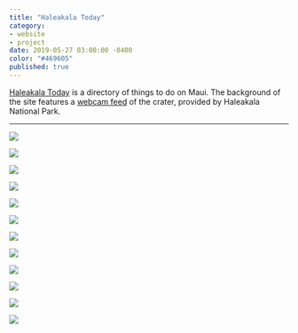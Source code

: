 ```yaml
---
title: "Haleakala Today"
category:
- website
- project
date: 2019-05-27 03:00:00 -0400
color: "#469605"
published: true
---
```


[Haleakala Today](https://haleakala.today/) is a directory of things to do on Maui. The background of the site features a [webcam feed](https://www.nps.gov/webcams-hale/HaleSummitCamCrater.jpg?20194271025&20194271029) of the crater, provided by Haleakala National Park.

---

![](https://files.elliott.computer/images/haleakala-today-1.jpg)

![](https://files.elliott.computer/images/haleakala-today-2.jpg)

![](https://files.elliott.computer/images/haleakala-today-4.jpg)

![](https://files.elliott.computer/images/haleakala-today-5.jpg)

![](https://files.elliott.computer/images/haleakala-today-6.jpg)

![](https://files.elliott.computer/images/haleakala-today-7.jpg)

![](https://files.elliott.computer/images/haleakala-today-8.jpg)

![](https://files.elliott.computer/images/haleakala-today-9.jpg)

![](https://files.elliott.computer/images/haleakala-today-11.jpg)

![](https://files.elliott.computer/images/haleakala-today-12.jpg)

![](https://files.elliott.computer/images/haleakala-today-13.jpg)

![](https://files.elliott.computer/images/haleakala-today-14.jpg)


